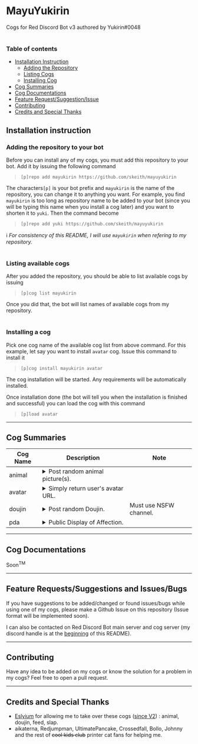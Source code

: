 # MayuYukirin
Cogs for Red Discord Bot v3 authored by Yukirin#0048  
&nbsp;  

### Table of contents
* [Installation Instruction](#installation-instruction)  
    * [Adding the Repository](#adding-the-repository-to-your-bot)  
    * [Listing Cogs](#listing-available-cogs)  
    * [Installing Cog](#installing-a-cog)  
* [Cog Summaries](#cog-summaries)  
* [Cog Documentations](#cog-documentations)
* [Feature Request/Suggestion/Issue](#feature-requestssuggestions-and-issuesbugs)  
* [Contributing](#contributing)  
* [Credits and Special Thanks](#credits-and-special-thanks)


## Installation instruction
### Adding the repository to your bot
Before you can install any of my cogs, you must add this repository to your bot. Add it by issuing the following command  
> `[p]repo add mayukirin https://github.com/skeith/mayuyukirin`

The characters`[p]` is your bot prefix and `mayukirin` is the name of the repository, you can change it to anything you want. For example, you find `mayukirin` is too long as repository name to be added to your bot (since you will be typing this name when you install a cog later) and you want to shorten it to `yuki`. Then the command become  
> `[p]repo add yuki https://github.com/skeith/mayuyukirin`

:information_source: *For consistency of this README, I will use `mayukirin` when refering to my repository.*  
&nbsp;

### Listing available cogs
After you added the repository, you should be able to list available cogs by issuing  
> `[p]cog list mayukirin`

Once you did that, the bot will list names of available cogs from my repository.  
&nbsp;

### Installing a cog
Pick one cog name of the available cog list from above command. For this example, let say you want to install `avatar` cog. Issue this command to install it  
> `[p]cog install mayukirin avatar`  

The cog installation will be started. Any requirements will be automatically installed.

Once installation done (the bot will tell you when the installation is finished and successful) you can load the cog with this command  
> `[p]load avatar`  
****

## Cog Summaries

| Cog Name | Description | Note |
| -------- | ----------- | ---- |
| animal | <details><summary>Post random animal picture(s).</summary> Allows you to post these animal : cat, dog (support breed name as argument), fox</details> | |
| avatar | <details><summary>Simply return user's avatar URL.</summary> Sorry to fail your expectation. This cog has no extra description.</details> | |
| doujin | <details><summary>Post random Doujin.</summary> Fetch post from : nhentai, tsumino, hbrowse.</details> | Must use NSFW channel. |
| pda | <details><summary>Public Display of Affection.</summary> This allow you to show your affection to other member with animated GIF. Currently only have `pat` command</details> | |
****

## Cog Documentations

Soon<sup>TM</sup>
****

## Feature Requests/Suggestions and Issues/Bugs

If you have suggestions to be added/changed or found issues/bugs while using one of my cogs, please make a Github Issue on this repository (Issue format will be implemented soon).

I can also be contacted on Red Discord Bot main server and cog server (my discord handle is at the [beginning](#mayuyukirin) of this README).
****


## Contributing

Have any idea to be added on my cogs or know the solution for a problem in my cogs? Feel free to open a pull request.
****


## Credits and Special Thanks

* [Eslyium](https://github.com/Eslyium) for allowing me to take over these cogs ([since V2](https://github.com/Eslyium/Eslyium-Cogs)) : animal, doujin, feed, slap.  
* aikaterna, Redjumpman, UltimatePancake, Crossedfall, Bollo, Johnny and the rest of ~~cool kids club~~ printer cat fans for helping me.
